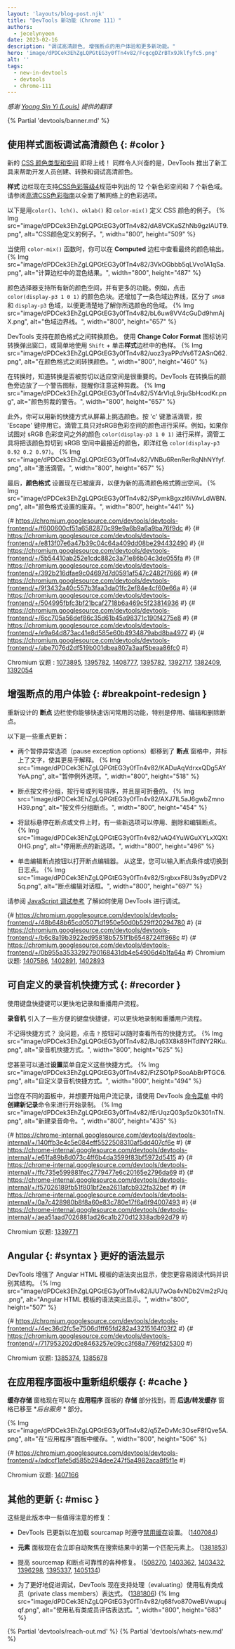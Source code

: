 ```yaml
---
layout: 'layouts/blog-post.njk'
title: "DevTools 新功能（Chrome 111）"
authors:
  - jecelynyeen
date: 2023-02-16
description: "调试高清颜色, 增强断点的用户体验和更多新功能。"
hero: 'image/dPDCek3EhZgLQPGtEG3y0fTn4v82/FcgcgDZrBTx9Jklfyfc5.png'
alt: ''
tags:
  - new-in-devtools
  - devtools
  - chrome-111
---
```


*感谢 [Yoong Sin Yi (Louis)](https://www.linkedin.com/in/louis-yoong-a2370ab7/) 提供的翻译*

{% Partial 'devtools/banner.md' %}

<!-- Translation instructions:
  1. Remove the "draft: true" tag above when submitting PR
  2. Provide translations under each of the English commented original content
  3. Translate the "description" tag above
  4. Translate all the <img> alt text
  5. Update the sites/zh/_partials/devtools/whats-new.md file -->


<!-- ## Debugging HD color with the Styles pane {: #color } -->
## 使用样式面板调试高清颜色 {: #color }

<!-- New [CSS color types and spaces](/blog/chrome-111-beta/#new-css-color-types-and-spaces) are coming to the web! It is equally exciting that DevTools introduced new tools to help developers create, convert and debug High Definition color.  -->
新的 [CSS 颜色类型和空间](/blog/chrome-111-beta/#new-css-color-types-and-spaces) 即将上线！ 同样令人兴奋的是，DevTools 推出了新工具来帮助开发人员创建、转换和调试高清颜色。

<!-- The **Styles** pane now supports 12 new color spaces and 7 new gamuts as outlined in the [CSS Color Level 4](https://www.w3.org/TR/css-color-4/) specification. See [High Definition CSS Color Guide](/articles/high-definition-css-color-guide/#debugging-color-with-chrome-devtools) for a comprehensive understanding of color options available on the web. -->
**样式** 边栏现在支持[CSS色彩等级4](https://www.w3.org/TR/css-color-4/)规范中列出的 12 个新色彩空间和 7 个新色域。请参阅[高清CSS色彩指南](/articles/high-definition-css-color-guide/#debugging-color-with-chrome-devtools)以全面了解网络上的色彩选项。

<!-- Here are examples of CSS color definitions with `color()`, `lch()`, `oklab()` and `color-mix()`. -->
以下是用`color()`、`lch()`、`oklab()` 和 `color-mix()` 定义 CSS 颜色的例子。
{% Img src="image/dPDCek3EhZgLQPGtEG3y0fTn4v82/dA8VCKaSZhNb9gzlAUT9.png", alt="CSS颜色定义的例子。", width="800", height="509" %}

<!-- When using the `color-mix()` function, you can view the final color output in the **Computed** pane. -->
当使用 `color-mix()` 函数时，你可以在 **Computed** 边栏中查看最终的颜色输出。
{% Img src="image/dPDCek3EhZgLQPGtEG3y0fTn4v82/3VkOGbbb5qLVvo1A1qSa.png", alt="计算边栏中的混色结果。", width="800", height="487" %}

<!-- The color picker supports all the new color spaces with more features. For example, click on the color swatch of `color(display-p3 1 0 1)`. A gamut boundary line has also been added, distinguishing between the `sRGB` and `display-p3` gamuts for a clearer understanding of your selected color's gamut. -->
颜色选择器支持所有新的颜色空间，并有更多的功能。例如，点击 `color(display-p3 1 0 1)` 的颜色色块。还增加了一条色域边界线，区分了 `sRGB` 和 `display-p3` 色域，以便更清楚地了解你所选颜色的色域。
{% Img src="image/dPDCek3EhZgLQPGtEG3y0fTn4v82/bL6uw8VV4cGuDd9hmAjX.png", alt="色域边界线。", width="800", height="657" %}

<!-- DevTools supports converting colors between color formats. Use the **Change Color Format** icon to access the conversion popup, or simply use the `Shift` + click on a color swatch in the **Styles** pane. -->
DevTools 支持在颜色格式之间转换颜色。 使用 **Change Color Format** 图标访问转换弹出窗口，或简单地使用 `Shift` + 单击**样式**边栏中的色样。
{% Img src="image/dPDCek3EhZgLQPGtEG3y0fTn4v82/uoz3yaPPdVs6T2ASnQ62.png", alt="在颜色格式之间转换颜色。", width="800", height="460" %}

<!-- When converting, it's important to know if the conversion was clipped to fit the space. DevTools puts a warning icon next to the converted color that alerts you to this clipping. -->
在转换时，知道转换是否被剪切以适应空间是很重要的。DevTools 在转换后的颜色旁边放了一个警告图标，提醒你注意这种剪裁。
{% Img src="image/dPDCek3EhZgLQPGtEG3y0fTn4v82/5Y4rVIqL9rjuSbHcodKr.png", alt="颜色剪裁的警告。", width="800", height="657" %}

<!-- In addition, you can pick colors from your screen with the new shortcut. Press 'c' to activate the eye dropper and hit `Escape` to deactivate it. The eyedropper tool only samples colors in the sRGB color space. For example, if you try to sample the color `color(display-p3 1 0 1)`, which is outside of the sRGB color space, the eyedropper tool will clip the color to the nearest color in the sRGB space, which is magenta `color(display-p3 0.92 0.2 0.97)`. -->
此外，你可以用新的快捷方式从屏幕上挑选颜色。按 'c' 键激活滴管，按 'Escape' 键停用它。滴管工具只对sRGB色彩空间的颜色进行采样。例如，如果你试图对 sRGB 色彩空间之外的颜色 `color(display-p3 1 0 1)` 进行采样，滴管工具将把该颜色剪切到 sRGB 空间中最接近的颜色，即洋红色 `color(display-p3 0.92 0.2 0.97)`。
{% Img src="image/dPDCek3EhZgLQPGtEG3y0fTn4v82/VNBu6RenRerRqNhNYfyf.png", alt="激活滴管。", width="800", height="657" %}

<!-- Finally, the **Color format** setting is now deprecated to make room for the new HD color format. -->
最后，**颜色格式** 设置现在已被废弃，以便为新的高清颜色格式腾出空间。
{% Img src="image/dPDCek3EhZgLQPGtEG3y0fTn4v82/SPymkBgxzI6iVAvLdWBN.png", alt="颜色格式设置的废弃。", width="800", height="441" %}

{# https://chromium.googlesource.com/devtools/devtools-frontend/+/f600600cf51a6582870c99e9a6b9a6a9ba76f9dc #}
{# https://chromium.googlesource.com/devtools/devtools-frontend/+/e813f07e6a47b39c04c64a409dd08be294432490 #} 
{# https://chromium.googlesource.com/devtools/devtools-frontend/+/5b54410ab252e1cdc882c3a71e86b04c3de055fa #} 
{# https://chromium.googlesource.com/devtools/devtools-frontend/+/392b216dfae9c04697d7d0591af547c2482f7666 #} 
{# https://chromium.googlesource.com/devtools/devtools-frontend/+/9f3432a40c557b3faa3da01fc2ef84e4cf60e66a #} 
{# https://chromium.googlesource.com/devtools/devtools-frontend/+/504995fbfc3bf21bcaf2718b6a469c5f23814936 #} 
{# https://chromium.googlesource.com/devtools/devtools-frontend/+/6cc705a56def86c35d61b45a98371c190f4275e8 #}
{# https://chromium.googlesource.com/devtools/devtools-frontend/+/e9a64d873ac41e8d585e60b4934879abd8ba4977 #} 
{# https://chromium.googlesource.com/devtools/devtools-frontend/+/abe7076d2df519b001dbea807a3aaf5beaa86fc0 #} 


Chromium 议题 : [1073895](https://crbug.com/1073895), [1395782](https://crbug.com/1395782), 
[1408777](https://crbug.com/1408777),  [1395782](https://crbug.com/1395782),  [1392717](https://crbug.com/1392717), [1382409](https://crbug.com/1382409), [1392054](https://crbug.com/1392054)

<!-- ## Enhanced breakpoint UX {: #breakpoint-redesign } -->
## 增强断点的用户体验 {: #breakpoint-redesign }
<!-- The redesigned **Breakpoints** pane allows you to have quick access to commonly used features, in particular, deactivating, editing, and removing breakpoints. -->
重新设计的 **断点** 边栏使你能够快速访问常用的功能，特别是停用、编辑和删除断点。

<!-- These are some highlights: -->
以下是一些重点更新：
<!-- - Both pause exception options moved to the **Breakpoints** pane and labeled with text to make it more self-explanatory. -->
- 两个暂停异常选项（pause exception options）都移到了 **断点** 窗格中，并标上了文字，使其更易于解释。
    {% Img src="image/dPDCek3EhZgLQPGtEG3y0fTn4v82/KADuAqVdrxxQDg5AYYeA.png", alt="暂停例外选项。", width="800", height="518" %}

<!-- - Breakpoints are grouped by file, ordered by line or column numbers, and are collapsible. -->
- 断点按文件分组，按行号或列号排序，并且是可折叠的。
    {% Img src="image/dPDCek3EhZgLQPGtEG3y0fTn4v82/AXJ7IL5aJ6gwbZmnoH39.png", alt="按文件分组断点。", width="800", height="454" %}

<!-- - There are new options to deactivate, remove, and edit breakpoints when hovering over a breakpoint or file. -->
- 将鼠标悬停在断点或文件上时，有一些新选项可以停用、删除和编辑断点。
    {% Img src="image/dPDCek3EhZgLQPGtEG3y0fTn4v82/vAQ4YuWGuXYLxXQXt0HG.png", alt="停用断点的新选项。", width="800", height="496" %}

<!-- - Click the edit breakpoint button to open the breakpoint editor. From here, you can enter the breakpoint condition or switch to a logpoint. -->
- 单击编辑断点按钮以打开断点编辑器。 从这里，您可以输入断点条件或切换到日志点。
    {% Img src="image/dPDCek3EhZgLQPGtEG3y0fTn4v82/SrgbxxF8U3s9yzDPV25q.png", alt="断点编辑对话框。", width="800", height="697" %}

<!-- See [JavaScript debugging reference](/docs/devtools/javascript/reference/) to learn how to debug with DevTools. -->
请参阅 [JavaScript 调试参考](/docs/devtools/javascript/reference/) 了解如何使用 DevTools 进行调试。

{# https://chromium.googlesource.com/devtools/devtools-frontend/+/48b648b65cd05071d1950e50d0b529ff20294780 #} 
{# https://chromium.googlesource.com/devtools/devtools-frontend/+/b6c8a19b3922ed95818b5751f1b6548724ff868c #}
{# https://chromium.googlesource.com/devtools/devtools-frontend/+/0b955a3533292790168431db4e54906d4b1fa64a #} 
Chromium 议题: [1407586](https://crbug.com/1407586), [1402891](https://crbug.com/1402891), [1402893](https://crbug.com/1402893)

<!-- ## Customizable Recorder shortcuts {: #recorder } -->
## 可自定义的录音机快捷方式 {: #recorder }

<!-- Use keyboard shortcuts to record and replay user flows quicker. -->
使用键盘快捷键可以更快地记录和重播用户流程。

<!-- The **Recorder** introduces a few convenient keyboard shortcuts for faster recording and replaying of user flows.  -->
**录音机** 引入了一些方便的键盘快捷键，可以更快地录制和重播用户流程。

<!-- Don’t remember the shortcuts? No problem, click the `?` button to view all the shortcuts at any time. -->
不记得快捷方式？ 没问题，点击 `?` 按钮可以随时查看所有的快捷方式。
{% Img src="image/dPDCek3EhZgLQPGtEG3y0fTn4v82/BJq63X8k89HTdINY2RKu.png", alt="录音机快捷方式。", width="800", height="625" %}

<!-- You can even customize these shortcuts via the **Settings** menu. -->
您甚至可以通过**设置**菜单自定义这些快捷方式。
{% Img src="image/dPDCek3EhZgLQPGtEG3y0fTn4v82/FtZSO1pPSooAbBrPTGC6.png", alt="自定义录音机快捷方式。", width="800", height="494" %}

<!-- If you're working in a different panel and want to start a user flow recording, use the **Create a new recording** command from the [Command Menu](/docs/devtools/command-menu/) in DevTools to get started. -->
当您在不同的面板中，并想要开始用户流记录，请使用 DevTools [命令菜单](/docs/devtools/command-menu/) 中的**创建新记录**命令来进行开始录制。
{% Img src="image/dPDCek3EhZgLQPGtEG3y0fTn4v82/fErUqzQ03p5zOk301nTN.png", alt="新建录音命令。", width="800", height="435" %}

{# https://chrome-internal.googlesource.com/devtools/devtools-internal/+/140ffb3e4c5e084eff5522508310af5dd407cf6e #} 
{# https://chrome-internal.googlesource.com/devtools/devtools-internal/+/e61fa89b8d073c4ff6b4da3599f83bf5972d5415 #} 
{# https://chrome-internal.googlesource.com/devtools/devtools-internal/+/ffc735e599881fec2779477e6c20165e2796da69 #} 
{# https://chrome-internal.googlesource.com/devtools/devtools-internal/+/f57026189fb51f801bf2ea2611afcb932fa32bef #} 
{# https://chrome-internal.googlesource.com/devtools/devtools-internal/+/0a7c428980b8f8a60e83c780e17f6a6f94007493 #} 
{# https://chrome-internal.googlesource.com/devtools/devtools-internal/+/aea51aad7026881ad26ca1b270d12338adb92d79 #} 

Chromium 议题: [1339771](https://crbug.com/bbb)

<!-- ## Better syntax highlight for Angular {: #syntax } -->
## Angular {: #syntax } 更好的语法显示

<!-- DevTools enhanced the syntax highlighting for Angular HTML templates, making it easier for you to read code and recognize its structure. -->
DevTools 增强了 Angular HTML 模板的语法突出显示，使您更容易阅读代码并识别其结构。
{% Img src="image/dPDCek3EhZgLQPGtEG3y0fTn4v82/lJU7wOa4vNDb2Vm2zPJq.png", alt="Angular HTML 模板的语法突出显示。", width="800", height="507" %}

{# https://chromium.googlesource.com/devtools/devtools-frontend/+/4ec36d2fc5e7506d1ff65fd282a43215164f03f2 #}
{# https://chromium.googlesource.com/devtools/devtools-frontend/+/717953202d0e8463257e09cc3f68a7769fd25300 #}

Chromium 议题: [1385374](https://crbug.com/1385374),  [1385678](https://crbug.com/1385678)


<!-- ## Reorganize caches in the Application panel {: #cache } -->
## 在应用程序面板中重新组织缓存 {: #cache }

<!-- The **Cache Storage** pane can now be found in the **Storage** section of the **Application** panel, while the **Back/forward cache** pane has been moved to the **Background Services** section.  -->
**缓存存储** 窗格现在可以在 **应用程序** 面板的 **存储** 部分找到，而 **后退/转发缓存** 窗格已移至 **后台服务* * 部分。

{% Img src="image/dPDCek3EhZgLQPGtEG3y0fTn4v82/q5ZeDvMc3OseF8fQve5A.png", alt="在“应用程序”面板中缓存。", width="800", height="506" %}

{# https://chromium.googlesource.com/devtools/devtools-frontend/+/adccf1afe5d585b294dee247f5a4982aca8f5f1e  #}

Chromium 议题: [1407166](https://crbug.com/1407166)


<!-- ## Miscellaneous highlights {: #misc } -->
## 其他的更新 {: #misc }

<!-- These are some noteworthy fixes in this release: -->
这些是此版本中一些值得注意的修复：

<!-- - DevTools has been updated to respect the [Disable cache](/docs/devtools/network/reference/#disable-cache) setting when loading sourcemaps. ([1407084](https://crbug.com/1407084)) -->
- DevTools 已更新以在加载 sourcamap 时遵守[禁用缓存](/docs/devtools/network/reference/#disable-cache)设置。 ([1407084](https://crbug.com/1407084))
<!-- - The **Elements** panel now instantly autofocuses on the first matching element in search results. ([1381853](https://crbug.com/1381853)) -->
- **元素** 面板现在会立即自动聚焦在搜索结果中的第一个匹配元素上。 ([1381853](https://crbug.com/1381853))
<!-- - Various fixes to improve the sourcemap and breakpoints reliability. ([508270](https://crbug.com/508270), [1403362](https://crbug.com/1403362), [1403432](https://crbug.com/1403432), [1396298](https://crbug.com/1396298), [1395337](https://crbug.com/1395337), [1405134](https://crbug.com/1405134)) -->
- 提高 sourcemap 和断点可靠性的各种修复。 ([508270](https://crbug.com/508270), [1403362](https://crbug.com/1403362), [1403432](https://crbug.com/1403432), [1396298]( https://crbug.com/1396298), [1395337](https://crbug.com/1395337), [1405134](https://crbug.com/1405134))
<!-- - To better facilitate debugging, DevTools now supports evaluating expressions with private class members. ([1381806](https://crbug.com/1381806)) -->
- 为了更好地促进调试，DevTools 现在支持处理（evaluating）使用私有类成员（private class members）表达式。 ([1381806](https://crbug.com/1381806))
    {% Img src="image/dPDCek3EhZgLQPGtEG3y0fTn4v82/q68fvo870weBVwupujqf.png", alt="使用私有类成员评估表达式。", width="800", height="683" %}


{% Partial 'devtools/reach-out.md' %}
{% Partial 'devtools/whats-new.md' %}

